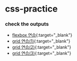 # css-practice

### check the outputs
- [flexbox 연습](https://consideratealicebluewatchdog.tinakim.repl.co/){:target="_blank"}
- [grid 연습(1)](https://badreligion.tinakim.repl.co/){:target="_blank"}
- [grid 연습(2)](https://ostrich.tinakim.repl.co/){:target="_blank"}
- [grid 연습(3)](https://bluprint.tinakim.repl.co/){:target="_blank"}
